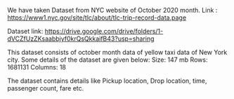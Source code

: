 We have taken Dataset from NYC website of October 2020 month.
Link : https://www1.nyc.gov/site/tlc/about/tlc-trip-record-data.page


Dataset link: https://drive.google.com/drive/folders/1-dVCZfUzZKsaabbjyf0krQsQkkaifB43?usp=sharing

This dataset consists of october month data of yellow taxi data of New York city.
Some details of the dataset are given below:
Size: 147 mb
Rows: 1681131
Columns: 18

The dataset contains details like Pickup location, Drop location, time, passenger count, fare etc.
